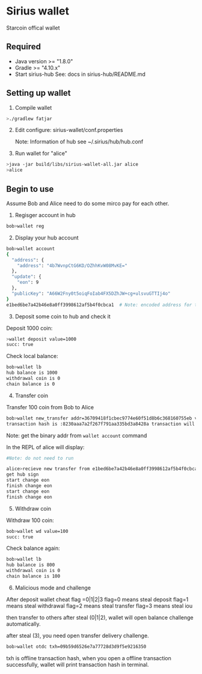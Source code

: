 # Sirius wallet
Starcoin offical wallet

## Required
+ Java version >= "1.8.0"
+ Gradle >= "4.10.x"
+ Start sirius-hub
  See: docs in sirius-hub/README.md
	
## Setting up wallet
1. Compile wallet

```bash
>./gradlew fatjar
```
	   
2. Edit configure: sirius-wallet/conf.properties

   Note: Information of hub see ~/.sirius/hub/hub.conf

3. Run wallet for "alice"
	
```bash
>java -jar build/libs/sirius-wallet-all.jar alice
>alice
```

## Begin to use
Assume Bob and Alice need to do some mirco pay for each other.
	
1. Regisger account in hub
	
```bash
bob>wallet reg
```
	
2. Display your hub account
	
```bash
bob>wallet account
{
  "address": {
    "address": "4b7WvnpCtG6KD/OZhhKvW08MvKE="
  },
  "update": {
    "eon": 9
  },
  "publicKey": "A66W2Fny0t5oiqFoIab4FX5DZhJW+cg+ulsvuGTTIj4o"
}
e1bed6be7a42b46e8a0ff3998612af5b4f0cbca1  # Note: encoded address for transfer
```

3. Deposit some coin to hub and check it

Deposit 1000 coin:
		
```bash
>wallet deposit value=1000 
succ: true
```

Check local balance:
		
```bash
bob>wallet lb
hub balance is 1000
withdrawal coin is 0
chain balance is 0
```
		
4. Transfer coin 
	
Transfer 100 coin from Bob to Alice
		
```bash
bob>wallet new_transfer addr=36709418f1cbec9774e60f51d8b6c368160755eb value=100
transaction hash is :8230aaa7a2f267f791aa335bd3a8428a transaction will be used in sec 7
```
		
Note: get the binary addr from `wallet account` command

In the REPL of alice will display:		
	   
```bash
#Note: do not need to run

alice>recieve new transfer from e1bed6be7a42b46e8a0ff3998612af5b4f0cbca1succ: true
get hub sign
start change eon
finish change eon
start change eon
finish change eon
```
		
5. Withdraw coin

Withdraw 100 coin:
	   
```bash
bob>wallet wd value=100
succ: true
```
	   
Check balance again:
	   
```bash
bob>wallet lb
hub balance is 800
withdrawal coin is 0
chain balance is 100
```
	   
6. Malicious mode and challenge

After deposit
wallet cheat flag =0|1|2|3
flag=0 means steal deposit
flag=1 means steal withdrawal
flag=2 means steal transfer
flag=3 means steal iou
		
then transfer to others
after steal (0|1|2), wallet will open balance challenge automatically.
		
after steal (3), you need open transfer delivery challenge.
		
```bash	
bob>wallet otdc txh=09b59d6526e7a77728d3d9f5e9216350
```
		
txh is offline transaction hash, when you open a offline transaction
successfully, wallet will print transaction hash in terminal.
		
